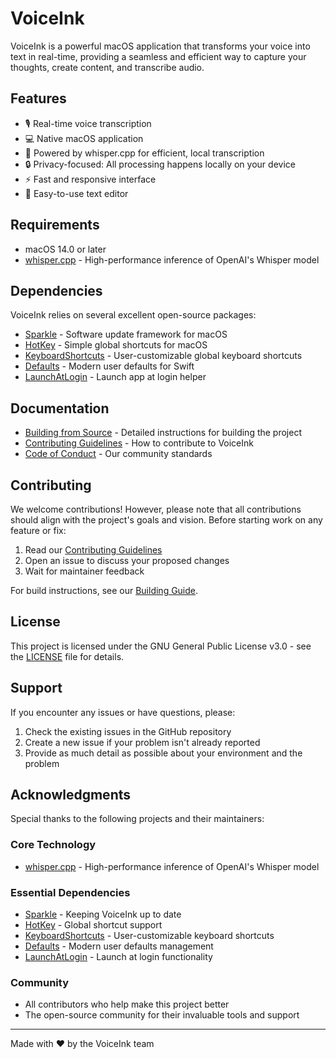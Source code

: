 # VoiceInk

VoiceInk is a powerful macOS application that transforms your voice into text in real-time, providing a seamless and efficient way to capture your thoughts, create content, and transcribe audio.

## Features

- 🎙️ Real-time voice transcription
- 💻 Native macOS application
- 🚀 Powered by whisper.cpp for efficient, local transcription
- 🔒 Privacy-focused: All processing happens locally on your device
- ⚡ Fast and responsive interface
- 📝 Easy-to-use text editor

## Requirements

- macOS 14.0 or later
- [whisper.cpp](https://github.com/ggerganov/whisper.cpp) - High-performance inference of OpenAI's Whisper model

## Dependencies

VoiceInk relies on several excellent open-source packages:
- [Sparkle](https://github.com/sparkle-project/Sparkle) - Software update framework for macOS
- [HotKey](https://github.com/soffes/HotKey) - Simple global shortcuts for macOS
- [KeyboardShortcuts](https://github.com/sindresorhus/KeyboardShortcuts) - User-customizable global keyboard shortcuts
- [Defaults](https://github.com/sindresorhus/Defaults) - Modern user defaults for Swift
- [LaunchAtLogin](https://github.com/sindresorhus/LaunchAtLogin) - Launch app at login helper

## Documentation

- [Building from Source](BUILDING.md) - Detailed instructions for building the project
- [Contributing Guidelines](CONTRIBUTING.md) - How to contribute to VoiceInk
- [Code of Conduct](CODE_OF_CONDUCT.md) - Our community standards

## Contributing

We welcome contributions! However, please note that all contributions should align with the project's goals and vision. Before starting work on any feature or fix:

1. Read our [Contributing Guidelines](CONTRIBUTING.md)
2. Open an issue to discuss your proposed changes
3. Wait for maintainer feedback

For build instructions, see our [Building Guide](BUILDING.md).

## License

This project is licensed under the GNU General Public License v3.0 - see the [LICENSE](LICENSE) file for details.

## Support

If you encounter any issues or have questions, please:
1. Check the existing issues in the GitHub repository
2. Create a new issue if your problem isn't already reported
3. Provide as much detail as possible about your environment and the problem

## Acknowledgments

Special thanks to the following projects and their maintainers:

### Core Technology
- [whisper.cpp](https://github.com/ggerganov/whisper.cpp) - High-performance inference of OpenAI's Whisper model

### Essential Dependencies
- [Sparkle](https://github.com/sparkle-project/Sparkle) - Keeping VoiceInk up to date
- [HotKey](https://github.com/soffes/HotKey) - Global shortcut support
- [KeyboardShortcuts](https://github.com/sindresorhus/KeyboardShortcuts) - User-customizable keyboard shortcuts
- [Defaults](https://github.com/sindresorhus/Defaults) - Modern user defaults management
- [LaunchAtLogin](https://github.com/sindresorhus/LaunchAtLogin) - Launch at login functionality

### Community
- All contributors who help make this project better
- The open-source community for their invaluable tools and support

---

Made with ❤️ by the VoiceInk team 